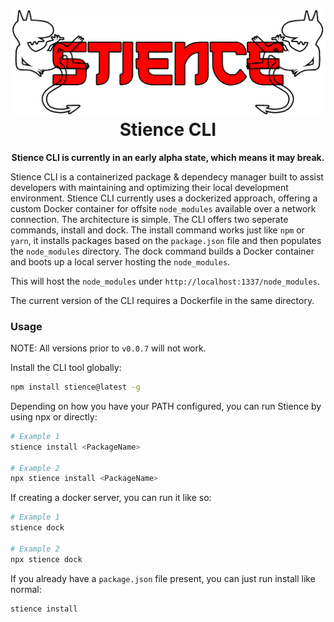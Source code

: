 <h1 align="center">
    <img src=".github/assets/stience_logo.png" />
    <br />
    Stience CLI
</h1>

<p align="center">
    <b>Stience CLI is currently in an early alpha state, which means it may break.</b>
</p>

Stience CLI is a containerized package & dependecy manager built to assist developers with maintaining and optimizing their local development environment. Stience CLI currently uses a dockerized approach, offering a custom Docker container for offsite `node_modules` available over a network connection. The architecture is simple. The CLI offers two seperate commands, install and dock. The install command works just like `npm` or `yarn`, it installs packages based on the `package.json` file and then populates the `node_modules` directory. The dock command builds a Docker container and boots up a local server hosting the `node_modules`.

This will host the `node_modules` under `http://localhost:1337/node_modules`.

The current version of the CLI requires a Dockerfile in the same directory.

### Usage

NOTE: All versions prior to `v0.0.7` will not work.

Install the CLI tool globally:
```bash
npm install stience@latest -g
```

Depending on how you have your PATH configured, you can run Stience by using npx or directly:
```bash
# Example 1
stience install <PackageName>

# Example 2
npx stience install <PackageName>
```

If creating a docker server, you can run it like so:
```bash
# Example 1
stience dock

# Example 2
npx stience dock
```

If you already have a `package.json` file present, you can just run install like normal:
```bash
stience install
```
